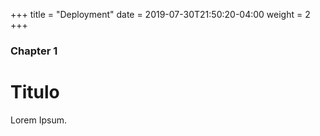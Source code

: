 +++
title = "Deployment"
date = 2019-07-30T21:50:20-04:00
weight = 2
+++

### Chapter 1

# Titulo

Lorem Ipsum.
